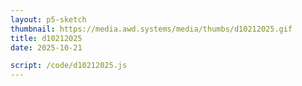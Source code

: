 ```yaml
---
layout: p5-sketch
thumbnail: https://media.awd.systems/media/thumbs/d10212025.gif
title: d10212025
date: 2025-10-21

script: /code/d10212025.js
---
```

